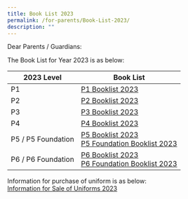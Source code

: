 ```yaml
---
title: Book List 2023
permalink: /for-parents/Book-List-2023/
description: ""
---
```

Dear Parents / Guardians:

The Book List for Year 2023 is as below:

| 2023 Level |  Book List | 
| ----- | ------------------ | 
| P1   | [P1 Booklist 2023](/files/For%20Parents/Kranji%20Primary%20School%20-%20%20Booklist%20AY2023%20caa%20061122%20-%20P1.pdf)                    | 
|P2    |            [P2 Booklist 2023](/files/For%20Parents/Kranji%20Primary%20School%20-%20%20Booklist%20AY2023%20caa%20061122%20-%20P2.pdf)                |
|P3    |                  [P3 Booklist 2023](/files/For%20Parents/Kranji%20Primary%20School%20-%20%20Booklist%20AY2023%20caa%20061122%20-%20P3.pdf)          |
|P4    |             [P4 Booklist 2023](/files/For%20Parents/Kranji%20Primary%20School%20-%20%20Booklist%20AY2023%20caa%20061122%20-%20P4.pdf)               |
|P5 / P5 Foundation| [P5 Booklist 2023](/files/For%20Parents/Kranji%20Primary%20School%20-%20%20Booklist%20AY2023%20caa%20061122%20-%20P5.pdf)<br>[P5 Foundation Booklist 2023](/files/For%20Parents/Kranji%20Primary%20School%20-%20%20Booklist%20AY2023%20caa%20061122%20-%20P5%20FDN.pdf)    |
|P6 / P6 Foundation|  [P6 Booklist 2023](/files/For%20Parents/Kranji%20Primary%20School%20-%20%20Booklist%20AY2023%20caa%20061122%20-%20P6.pdf) <br> [P6 Foundation Booklist 2023](/files/For%20Parents/Kranji%20Primary%20School%20-%20%20Booklist%20AY2023%20caa%20061122%20-%20P6%20FDN.pdf)   |[

Information for purchase of uniform is as below:<br>
[Information for Sale of Uniforms 2023](/files/For%20Parents/Information%20for%20Sale%20of%20Uniforms%202023_KPS_V2.pdf)
